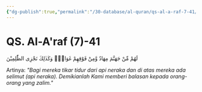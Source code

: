 ```yaml
---
{"dg-publish":true,"permalink":"/30-database/al-quran/qs-al-a-raf-7-41/"}
---
```



# QS. Al-A'raf (7)-41
لَهُمْ مِّنْ جَهَنَّمَ مِهَادٌ وَّمِنْ فَوْقِهِمْ غَوَاشٍۗ وَكَذٰلِكَ نَجْزِى الظّٰلِمِيْنَ 

Artinya: *"Bagi mereka tikar tidur dari api neraka dan di atas mereka ada selimut (api neraka). Demikianlah Kami memberi balasan kepada orang-orang yang zalim."*
